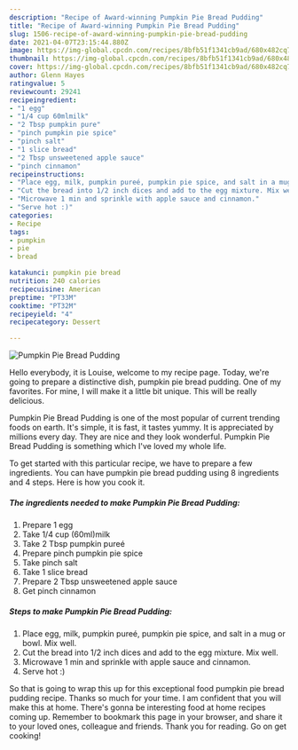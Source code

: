 ```yaml
---
description: "Recipe of Award-winning Pumpkin Pie Bread Pudding"
title: "Recipe of Award-winning Pumpkin Pie Bread Pudding"
slug: 1506-recipe-of-award-winning-pumpkin-pie-bread-pudding
date: 2021-04-07T23:15:44.880Z
image: https://img-global.cpcdn.com/recipes/8bfb51f1341cb9ad/680x482cq70/pumpkin-pie-bread-pudding-recipe-main-photo.jpg
thumbnail: https://img-global.cpcdn.com/recipes/8bfb51f1341cb9ad/680x482cq70/pumpkin-pie-bread-pudding-recipe-main-photo.jpg
cover: https://img-global.cpcdn.com/recipes/8bfb51f1341cb9ad/680x482cq70/pumpkin-pie-bread-pudding-recipe-main-photo.jpg
author: Glenn Hayes
ratingvalue: 5
reviewcount: 29241
recipeingredient:
- "1 egg"
- "1/4 cup 60mlmilk"
- "2 Tbsp pumpkin pure"
- "pinch pumpkin pie spice"
- "pinch salt"
- "1 slice bread"
- "2 Tbsp unsweetened apple sauce"
- "pinch cinnamon"
recipeinstructions:
- "Place egg, milk, pumpkin pureé, pumpkin pie spice, and salt in a mug or bowl. Mix well."
- "Cut the bread into 1/2 inch dices and add to the egg mixture. Mix well."
- "Microwave 1 min and sprinkle with apple sauce and cinnamon."
- "Serve hot :)"
categories:
- Recipe
tags:
- pumpkin
- pie
- bread

katakunci: pumpkin pie bread 
nutrition: 240 calories
recipecuisine: American
preptime: "PT33M"
cooktime: "PT32M"
recipeyield: "4"
recipecategory: Dessert

---
```



![Pumpkin Pie Bread Pudding](https://img-global.cpcdn.com/recipes/8bfb51f1341cb9ad/680x482cq70/pumpkin-pie-bread-pudding-recipe-main-photo.jpg)

Hello everybody, it is Louise, welcome to my recipe page. Today, we're going to prepare a distinctive dish, pumpkin pie bread pudding. One of my favorites. For mine, I will make it a little bit unique. This will be really delicious.



Pumpkin Pie Bread Pudding is one of the most popular of current trending foods on earth. It's simple, it is fast, it tastes yummy. It is appreciated by millions every day. They are nice and they look wonderful. Pumpkin Pie Bread Pudding is something which I've loved my whole life.


To get started with this particular recipe, we have to prepare a few ingredients. You can have pumpkin pie bread pudding using 8 ingredients and 4 steps. Here is how you cook it.

<!--inarticleads1-->

##### The ingredients needed to make Pumpkin Pie Bread Pudding:

1. Prepare 1 egg
1. Take 1/4 cup (60ml)milk
1. Take 2 Tbsp pumpkin pureé
1. Prepare pinch pumpkin pie spice
1. Take pinch salt
1. Take 1 slice bread
1. Prepare 2 Tbsp unsweetened apple sauce
1. Get pinch cinnamon




<!--inarticleads2-->

##### Steps to make Pumpkin Pie Bread Pudding:

1. Place egg, milk, pumpkin pureé, pumpkin pie spice, and salt in a mug or bowl. Mix well.
1. Cut the bread into 1/2 inch dices and add to the egg mixture. Mix well.
1. Microwave 1 min and sprinkle with apple sauce and cinnamon.
1. Serve hot :)




So that is going to wrap this up for this exceptional food pumpkin pie bread pudding recipe. Thanks so much for your time. I am confident that you will make this at home. There's gonna be interesting food at home recipes coming up. Remember to bookmark this page in your browser, and share it to your loved ones, colleague and friends. Thank you for reading. Go on get cooking!
